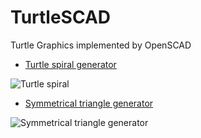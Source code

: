 # TurtleSCAD

Turtle Graphics implemented by OpenSCAD

- [Turtle spiral generator](https://github.com/JustinSDK/TurtleSCAD/blob/master/docs/turtle_spiral.md)

![Turtle spiral](http://thingiverse-production-new.s3.amazonaws.com/renders/d7/6b/27/a1/60/turtle_spiral_preview_featured.JPG)

- [Symmetrical triangle generator](https://github.com/JustinSDK/TurtleSCAD/blob/master/docs/turtle_spiral.md)

![Symmetrical triangle generator](http://thingiverse-production-new.s3.amazonaws.com/renders/d4/d4/99/d9/e2/symmetrical_virtual_triangle_preview_featured.JPG)